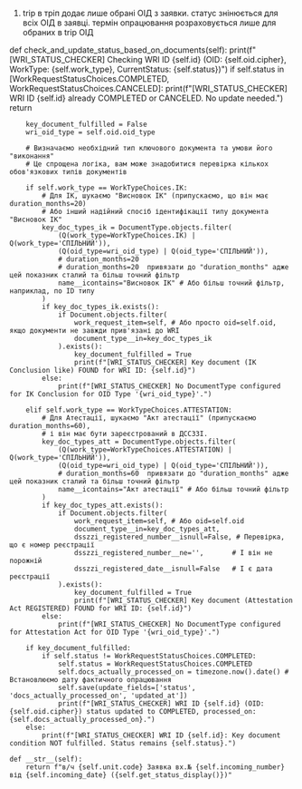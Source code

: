 1. trip 
    в тріп додає лише обрані ОІД з заявки. 
	статус знінюється для всіх ОІД в  заявці.
	термін опрацювання розраховується лише для обраних в trip ОІД 


def check_and_update_status_based_on_documents(self):
        print(f"[WRI_STATUS_CHECKER] Checking WRI ID {self.id} (OID: {self.oid.cipher}, WorkType: {self.work_type}, CurrentStatus: {self.status})")
        if self.status in [WorkRequestStatusChoices.COMPLETED, WorkRequestStatusChoices.CANCELED]:
            print(f"[WRI_STATUS_CHECKER] WRI ID {self.id} already COMPLETED or CANCELED. No update needed.")
            return

        key_document_fulfilled = False
        wri_oid_type = self.oid.oid_type
        
        # Визначаємо необхідний тип ключового документа та умови його "виконання"
        # Це спрощена логіка, вам може знадобитися перевірка кількох обов'язкових типів документів
        
        if self.work_type == WorkTypeChoices.IK:
            # Для ІК, шукаємо "Висновок ІК" (припускаємо, що він має duration_months=20)
            # Або інший надійний спосіб ідентифікації типу документа "Висновок ІК"
            key_doc_types_ik = DocumentType.objects.filter(
                (Q(work_type=WorkTypeChoices.IK) | Q(work_type='СПІЛЬНИЙ')),
                (Q(oid_type=wri_oid_type) | Q(oid_type='СПІЛЬНИЙ')),
                # duration_months=20
				# duration_months=20  привязати до "duration_months" адже цей показник сталий та більш точний фільтр
                name__icontains="Висновок ІК" # Або більш точний фільтр, наприклад, по ID типу
            )
            if key_doc_types_ik.exists():
                if Document.objects.filter(
                    work_request_item=self, # Або просто oid=self.oid, якщо документи не завжди прив'язані до WRI
                    document_type__in=key_doc_types_ik
                ).exists():
                    key_document_fulfilled = True
                    print(f"[WRI_STATUS_CHECKER] Key document (IK Conclusion like) FOUND for WRI ID: {self.id}")
            else:
                print(f"[WRI_STATUS_CHECKER] No DocumentType configured for IK Conclusion for OID Type '{wri_oid_type}'.")

        elif self.work_type == WorkTypeChoices.ATTESTATION:
            # Для Атестації, шукаємо "Акт атестації" (припускаємо duration_months=60),
            # і він має бути зареєстрований в ДССЗЗІ.
            key_doc_types_att = DocumentType.objects.filter(
                (Q(work_type=WorkTypeChoices.ATTESTATION) | Q(work_type='СПІЛЬНИЙ')),
                (Q(oid_type=wri_oid_type) | Q(oid_type='СПІЛЬНИЙ')),
                # duration_months=60  привязати до "duration_months" адже цей показник сталий та більш точний фільтр
				name__icontains="Акт атестації" # Або більш точний фільтр
            )
            if key_doc_types_att.exists():
                if Document.objects.filter(
                    work_request_item=self, # Або oid=self.oid
                    document_type__in=key_doc_types_att,
                    dsszzi_registered_number__isnull=False, # Перевірка, що є номер реєстрації
                    dsszzi_registered_number__ne='',       # І він не порожній
                    dsszzi_registered_date__isnull=False   # І є дата реєстрації
                ).exists():
                    key_document_fulfilled = True
                    print(f"[WRI_STATUS_CHECKER] Key document (Attestation Act REGISTERED) FOUND for WRI ID: {self.id}")
            else:
                print(f"[WRI_STATUS_CHECKER] No DocumentType configured for Attestation Act for OID Type '{wri_oid_type}'.")
        
        if key_document_fulfilled:
            if self.status != WorkRequestStatusChoices.COMPLETED:
                self.status = WorkRequestStatusChoices.COMPLETED
                self.docs_actually_processed_on = timezone.now().date() # Встановлюємо дату фактичного опрацювання
                self.save(update_fields=['status', 'docs_actually_processed_on', 'updated_at'])
                print(f"[WRI_STATUS_CHECKER] WRI ID {self.id} (OID: {self.oid.cipher}) status updated to COMPLETED, processed_on: {self.docs_actually_processed_on}.")
        else:
            print(f"[WRI_STATUS_CHECKER] WRI ID {self.id}: Key document condition NOT fulfilled. Status remains {self.status}.")
    
	def __str__(self):
        return f"в/ч {self.unit.code} Заявка вх.№ {self.incoming_number} від {self.incoming_date} ({self.get_status_display()})"
